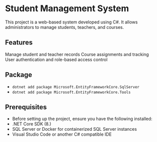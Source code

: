 # Student Management System
This project is a web-based system developed using C#. It allows administrators to manage students, teachers, and courses.

## Features
Manage student and teacher records
Course assignments and tracking
User authentication and role-based access control

## Package
- `dotnet add package Microsoft.EntityFrameworkCore.SqlServer`
- `dotnet add package Microsoft.EntityFrameworkCore.Tools`

## Prerequisites
- Before setting up the project, ensure you have the following installed:
- .NET Core SDK (8.)
- SQL Server or Docker for containerized SQL Server instances
- Visual Studio Code or another C# compatible IDE


